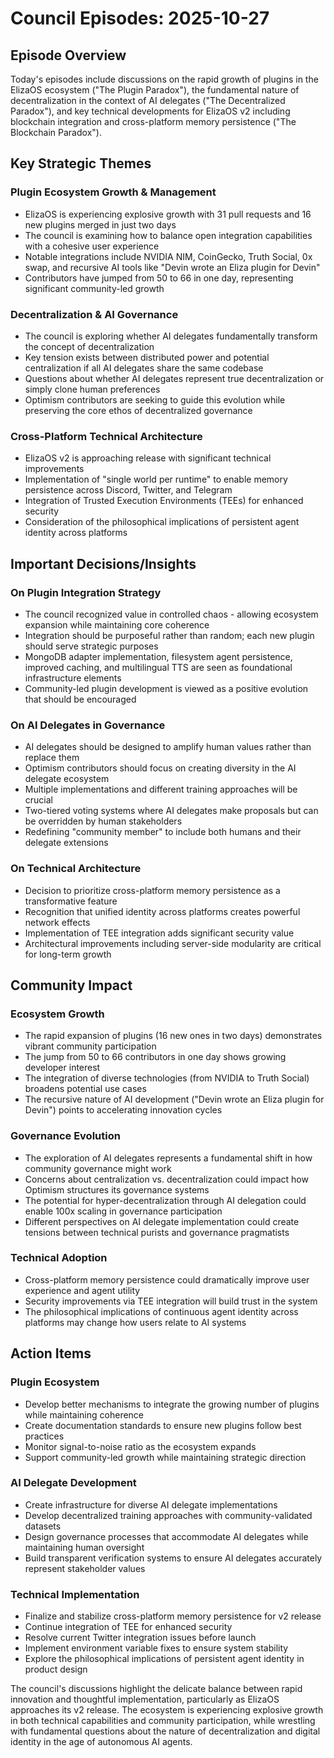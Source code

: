# Council Episodes: 2025-10-27

## Episode Overview
Today's episodes include discussions on the rapid growth of plugins in the ElizaOS ecosystem ("The Plugin Paradox"), the fundamental nature of decentralization in the context of AI delegates ("The Decentralized Paradox"), and key technical developments for ElizaOS v2 including blockchain integration and cross-platform memory persistence ("The Blockchain Paradox").

## Key Strategic Themes

### Plugin Ecosystem Growth & Management
- ElizaOS is experiencing explosive growth with 31 pull requests and 16 new plugins merged in just two days
- The council is examining how to balance open integration capabilities with a cohesive user experience
- Notable integrations include NVIDIA NIM, CoinGecko, Truth Social, 0x swap, and recursive AI tools like "Devin wrote an Eliza plugin for Devin"
- Contributors have jumped from 50 to 66 in one day, representing significant community-led growth

### Decentralization & AI Governance
- The council is exploring whether AI delegates fundamentally transform the concept of decentralization
- Key tension exists between distributed power and potential centralization if all AI delegates share the same codebase
- Questions about whether AI delegates represent true decentralization or simply clone human preferences
- Optimism contributors are seeking to guide this evolution while preserving the core ethos of decentralized governance

### Cross-Platform Technical Architecture
- ElizaOS v2 is approaching release with significant technical improvements
- Implementation of "single world per runtime" to enable memory persistence across Discord, Twitter, and Telegram
- Integration of Trusted Execution Environments (TEEs) for enhanced security
- Consideration of the philosophical implications of persistent agent identity across platforms

## Important Decisions/Insights

### On Plugin Integration Strategy
- The council recognized value in controlled chaos - allowing ecosystem expansion while maintaining core coherence
- Integration should be purposeful rather than random; each new plugin should serve strategic purposes
- MongoDB adapter implementation, filesystem agent persistence, improved caching, and multilingual TTS are seen as foundational infrastructure elements
- Community-led plugin development is viewed as a positive evolution that should be encouraged

### On AI Delegates in Governance
- AI delegates should be designed to amplify human values rather than replace them
- Optimism contributors should focus on creating diversity in the AI delegate ecosystem
- Multiple implementations and different training approaches will be crucial
- Two-tiered voting systems where AI delegates make proposals but can be overridden by human stakeholders
- Redefining "community member" to include both humans and their delegate extensions

### On Technical Architecture
- Decision to prioritize cross-platform memory persistence as a transformative feature
- Recognition that unified identity across platforms creates powerful network effects
- Implementation of TEE integration adds significant security value
- Architectural improvements including server-side modularity are critical for long-term growth

## Community Impact

### Ecosystem Growth
- The rapid expansion of plugins (16 new ones in two days) demonstrates vibrant community participation
- The jump from 50 to 66 contributors in one day shows growing developer interest
- The integration of diverse technologies (from NVIDIA to Truth Social) broadens potential use cases
- The recursive nature of AI development ("Devin wrote an Eliza plugin for Devin") points to accelerating innovation cycles

### Governance Evolution
- The exploration of AI delegates represents a fundamental shift in how community governance might work
- Concerns about centralization vs. decentralization could impact how Optimism structures its governance systems
- The potential for hyper-decentralization through AI delegation could enable 100x scaling in governance participation
- Different perspectives on AI delegate implementation could create tensions between technical purists and governance pragmatists

### Technical Adoption
- Cross-platform memory persistence could dramatically improve user experience and agent utility
- Security improvements via TEE integration will build trust in the system
- The philosophical implications of continuous agent identity across platforms may change how users relate to AI systems

## Action Items

### Plugin Ecosystem
- Develop better mechanisms to integrate the growing number of plugins while maintaining coherence
- Create documentation standards to ensure new plugins follow best practices
- Monitor signal-to-noise ratio as the ecosystem expands
- Support community-led growth while maintaining strategic direction

### AI Delegate Development
- Create infrastructure for diverse AI delegate implementations
- Develop decentralized training approaches with community-validated datasets
- Design governance processes that accommodate AI delegates while maintaining human oversight
- Build transparent verification systems to ensure AI delegates accurately represent stakeholder values

### Technical Implementation
- Finalize and stabilize cross-platform memory persistence for v2 release
- Continue integration of TEE for enhanced security
- Resolve current Twitter integration issues before launch
- Implement environment variable fixes to ensure system stability
- Explore the philosophical implications of persistent agent identity in product design

The council's discussions highlight the delicate balance between rapid innovation and thoughtful implementation, particularly as ElizaOS approaches its v2 release. The ecosystem is experiencing explosive growth in both technical capabilities and community participation, while wrestling with fundamental questions about the nature of decentralization and digital identity in the age of autonomous AI agents.